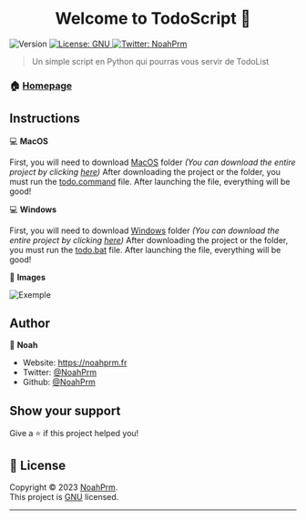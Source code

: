 <h1 align="center">Welcome to TodoScript 👋</h1>
<p>
  <img alt="Version" src="https://img.shields.io/badge/version-1.0.1-blue.svg?cacheSeconds=2592000" />
  <a href="https://github.com/NoahPrm/PasswordChecker/blob/main/LICENSE" target="_blank">
    <img alt="License: GNU" src="https://img.shields.io/badge/License-GNU-blue.svg" />
  </a>
  <a href="https://twitter.com/NoahPrm" target="_blank">
    <img alt="Twitter: NoahPrm" src="https://img.shields.io/twitter/follow/NoahPrm.svg?style=social" />
  </a>
</p>

> Un simple script en Python qui pourras vous servir de TodoList

### 🏠 [Homepage](https://github.com/NoahPrm/TodoScript)

## Instructions

💻 **MacOS**

First, you will need to download [MacOS](https://github.com/NoahPrm/TodoScript/tree/main/MacOS) folder _(You can download the entire project by clicking [here](https://github.com/NoahPrm/TodoScript/archive/refs/heads/main.zip))_
After downloading the project or the folder, you must run the [todo.command](https://github.com/NoahPrm/TodoScript/blob/main/MacOS/todo.command) file.
After launching the file, everything will be good!

💻 **Windows**

First, you will need to download [Windows](https://github.com/NoahPrm/TodoScript/tree/main/Windows) folder _(You can download the entire project by clicking [here](https://github.com/NoahPrm/TodoScript/archive/refs/heads/main.zip))_
After downloading the project or the folder, you must run the [todo.bat](https://github.com/NoahPrm/TodoScript/blob/main/Windows/todo.bat) file.
After launching the file, everything will be good!

📸 **Images**

![Exemple](Images/exemple.gif)

## Author

👤 **Noah**

* Website: https://noahprm.fr
* Twitter: [@NoahPrm](https://twitter.com/NoahPrm)
* Github: [@NoahPrm](https://github.com/NoahPrm)

## Show your support

Give a ⭐️ if this project helped you!

## 📝 License

Copyright © 2023 [NoahPrm](https://github.com/NoahPrm).<br />
This project is [GNU](https://github.com/NoahPrm/TodoScript/blob/main/LICENSE) licensed.

***
